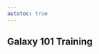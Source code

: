 ```yaml
---
autotoc: true
---
```


<slot name="/events/gcc2024/header" />
<div class="text-center">

## Galaxy 101 Training

</div>